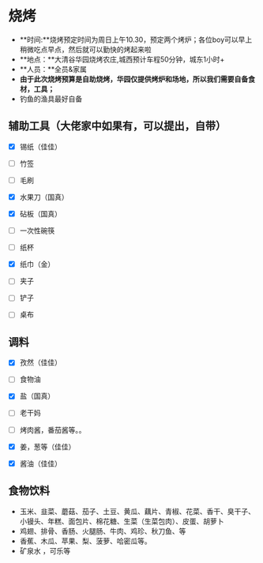 # 烧烤

- **时间:**烧烤预定时间为周日上午10.30，预定两个烤炉；各位boy可以早上稍微吃点早点，然后就可以勤快的烤起来啦
- **地点：**大清谷华园烧烤农庄,城西预计车程50分钟，城东1小时+
- **人员：**全员&家属
- **由于此次烧烤预算是自助烧烤，华园仅提供烤炉和场地，所以我们需要自备食材，工具；**
- 钓鱼的渔具最好自备

## 辅助工具（大佬家中如果有，可以提出，自带）

- [x] 锡纸（佳佳）

- [ ] 竹签

- [ ] 毛刷

- [x] 水果刀（国真）

- [x] 砧板（国真）

- [ ] 一次性碗筷

- [ ] 纸杯

- [x] 纸巾（金）

- [ ] 夹子

- [ ] 铲子

- [ ] 桌布

  

## 调料

- [x] 孜然（佳佳）
- [ ] 食物油
- [x] 盐（国真）
- [ ] 老干妈
- [ ] 烤肉酱，番茄酱等。。
- [x] 姜，葱等（佳佳）
- [x] 酱油（佳佳）



## 食物饮料

- 玉米、韭菜、蘑菇、茄子、土豆、黄瓜、藕片、青椒、花菜、香干、臭干子、小镘头、年糕、面包片、棉花糖、生菜（生菜包肉）、皮蛋、胡萝卜 
- 鸡翅、排骨、香肠、火腿肠、牛肉、鸡珍、秋刀鱼、等
- 香蕉、木瓜、苹果、梨、菠萝、哈密瓜等。 
- 矿泉水 ，可乐等



